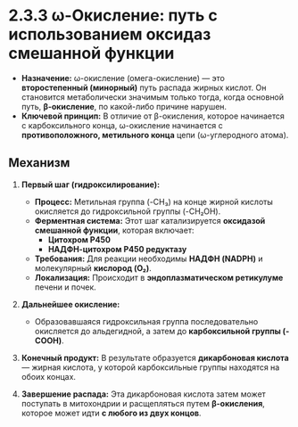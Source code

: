 # 2.3.3 ω-Окисление: путь с использованием оксидаз смешанной функции

*   **Назначение:** ω-окисление (омега-окисление) — это **второстепенный (минорный)** путь распада жирных кислот. Он становится метаболически значимым только тогда, когда основной путь, **β-окисление**, по какой-либо причине нарушен.
*   **Ключевой принцип:** В отличие от β-окисления, которое начинается с карбоксильного конца, ω-окисление начинается с **противоположного, метильного конца** цепи (ω-углеродного атома).

## Механизм

1.  **Первый шаг (гидроксилирование):**
    *   **Процесс:** Метильная группа (-CH₃) на конце жирной кислоты окисляется до гидроксильной группы (-CH₂OH).
    *   **Ферментная система:** Этот шаг катализируется **оксидазой смешанной функции**, которая включает:
        *   **Цитохром P450**
        *   **НАДФН-цитохром P450 редуктазу**
    *   **Требования:** Для реакции необходимы **НАДФН (NADPH)** и молекулярный **кислород (O₂)**.
    *   **Локализация:** Происходит в **эндоплазматическом ретикулуме** печени и почек.

2.  **Дальнейшее окисление:**
    *   Образовавшаяся гидроксильная группа последовательно окисляется до альдегидной, а затем до **карбоксильной группы (-COOH)**.

3.  **Конечный продукт:** В результате образуется **дикарбоновая кислота** — жирная кислота, у которой карбоксильные группы находятся на обоих концах.

4.  **Завершение распада:** Эта дикарбоновая кислота затем может поступать в митохондрии и расщепляться путем **β-окисления**, которое может идти **с любого из двух концов**.
